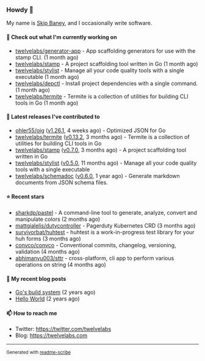 ### Howdy 👋

My name is [Skip Baney](https://twelvelabs.com), and I occasionally write software.

#### 👷 Check out what I'm currently working on

- [twelvelabs/generator-app](https://github.com/twelvelabs/generator-app) - App scaffolding generators for use with the stamp CLI. (1 month ago)
- [twelvelabs/stamp](https://github.com/twelvelabs/stamp) - A project scaffolding tool written in Go (1 month ago)
- [twelvelabs/stylist](https://github.com/twelvelabs/stylist) - Manage all your code quality tools with a single executable (1 month ago)
- [twelvelabs/depctl](https://github.com/twelvelabs/depctl) - Install project dependencies with a single command. (1 month ago)
- [twelvelabs/termite](https://github.com/twelvelabs/termite) - Termite is a collection of utilities for building CLI tools in Go (1 month ago)

#### 🔭 Latest releases I've contributed to

- [ohler55/ojg](https://github.com/ohler55/ojg) ([v1.26.1](https://github.com/ohler55/ojg/releases/tag/v1.26.1), 4 weeks ago) - Optimized JSON for Go
- [twelvelabs/termite](https://github.com/twelvelabs/termite) ([v0.13.2](https://github.com/twelvelabs/termite/releases/tag/v0.13.2), 3 months ago) - Termite is a collection of utilities for building CLI tools in Go
- [twelvelabs/stamp](https://github.com/twelvelabs/stamp) ([v0.7.0](https://github.com/twelvelabs/stamp/releases/tag/v0.7.0), 3 months ago) - A project scaffolding tool written in Go
- [twelvelabs/stylist](https://github.com/twelvelabs/stylist) ([v0.5.0](https://github.com/twelvelabs/stylist/releases/tag/v0.5.0), 11 months ago) - Manage all your code quality tools with a single executable
- [twelvelabs/schemadoc](https://github.com/twelvelabs/schemadoc) ([v0.6.0](https://github.com/twelvelabs/schemadoc/releases/tag/v0.6.0), 1 year ago) - Generate markdown documents from JSON schema files.

#### ⭐ Recent stars

- [sharkdp/pastel](https://github.com/sharkdp/pastel) - A command-line tool to generate, analyze, convert and manipulate colors (2 months ago)
- [mattgialelis/dutycontroller](https://github.com/mattgialelis/dutycontroller) - Pagerduty Kubernetes CRD (3 months ago)
- [survivorbat/huhtest](https://github.com/survivorbat/huhtest) - huhtest is a work-in-progress test library for your huh forms (3 months ago)
- [convco/convco](https://github.com/convco/convco) - Conventional commits, changelog, versioning, validation (4 months ago)
- [abhimanyu003/sttr](https://github.com/abhimanyu003/sttr) - cross-platform, cli app to perform various operations on string (4 months ago)

#### 📜 My recent blog posts

- [Go&#39;s build system](https://twelvelabs.com/2023/01/02/go-build-system/) (2 years ago)
- [Hello World](https://twelvelabs.com/2022/11/20/hello-world/) (2 years ago)

#### 📫 How to reach me

- Twitter: <https://twitter.com/twelvelabs>
- Blog: <https://twelvelabs.com>

---

<sup>Generated with [readme-scribe](https://github.com/muesli/readme-scribe)</sup>
